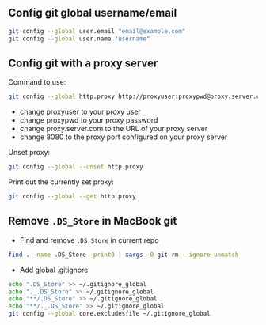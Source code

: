 ## Config git global username/email
```bash
git config --global user.email "email@example.com"
git config --global user.name "username"
```

## Config git with a proxy server
Command to use:
```bash
git config --global http.proxy http://proxyuser:proxypwd@proxy.server.com:8080
```
 - change proxyuser to your proxy user
 - change proxypwd to your proxy password
 - change proxy.server.com to the URL of your proxy server
 - change 8080 to the proxy port configured on your proxy server

Unset proxy:
```bash
git config --global --unset http.proxy
```

Print out the currently set proxy:
```bash
git config --global --get http.proxy
```

## Remove `.DS_Store` in MacBook git
 - Find and remove `.DS_Store` in current repo
```bash
find . -name .DS_Store -print0 | xargs -0 git rm --ignore-unmatch
```

 - Add global .gitignore
```bash
echo ".DS_Store" >> ~/.gitignore_global
echo "._.DS_Store" >> ~/.gitignore_global
echo "**/.DS_Store" >> ~/.gitignore_global
echo "**/._.DS_Store" >> ~/.gitignore_global
git config --global core.excludesfile ~/.gitignore_global
```
